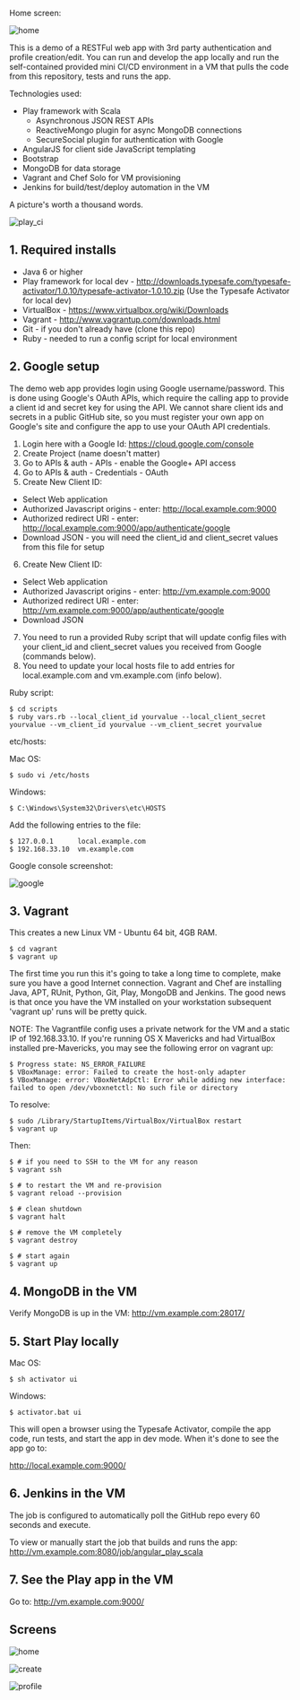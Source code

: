 Home screen:

![home](./screens/home.png)

This is a demo of a RESTFul web app with 3rd party authentication and profile creation/edit. You can run and develop the app locally and run the self-contained provided mini CI/CD environment in a VM that pulls the code from this repository, tests and runs the app.

Technologies used:
* Play framework with Scala
  * Asynchronous JSON REST APIs
  * ReactiveMongo plugin for async MongoDB connections
  * SecureSocial plugin for authentication with Google
* AngularJS for client side JavaScript templating
* Bootstrap
* MongoDB for data storage
* Vagrant and Chef Solo for VM provisioning
* Jenkins for build/test/deploy automation in the VM

A picture's worth a thousand words.

![play_ci](./screens/play_ci.png)

## 1. Required installs

* Java 6 or higher
* Play framework for local dev - http://downloads.typesafe.com/typesafe-activator/1.0.10/typesafe-activator-1.0.10.zip (Use the Typesafe Activator for local dev)
* VirtualBox - https://www.virtualbox.org/wiki/Downloads
* Vagrant - http://www.vagrantup.com/downloads.html
* Git - if you don't already have (clone this repo)
* Ruby - needed to run a config script for local environment

## 2. Google setup

The demo web app provides login using Google username/password. This is done using Google's OAuth APIs, which require the calling app to provide a client id and secret key for using the API. We cannot share client ids and secrets in a public GitHub site, so you must register your own app on Google's site and configure the app to use your OAuth API credentials.

1. Login here with a Google Id: https://cloud.google.com/console
2. Create Project (name doesn't matter)
3. Go to APIs & auth - APIs - enable the Google+ API access
4. Go to APIs & auth - Credentials - OAuth
5. Create New Client ID:
  * Select Web application
  * Authorized Javascript origins - enter: http://local.example.com:9000
  * Authorized redirect URI - enter: http://local.example.com:9000/app/authenticate/google
  * Download JSON - you will need the client_id and client_secret values from this file for setup
6. Create New Client ID:
  * Select Web application
  * Authorized Javascript origins - enter: http://vm.example.com:9000
  * Authorized redirect URI - enter: http://vm.example.com:9000/app/authenticate/google
  * Download JSON
7. You need to run a provided Ruby script that will update config files with your client_id and client_secret values you received from Google (commands below).
8. You need to update your local hosts file to add entries for local.example.com and vm.example.com (info below).

Ruby script:

    $ cd scripts
    $ ruby vars.rb --local_client_id yourvalue --local_client_secret yourvalue --vm_client_id yourvalue --vm_client_secret yourvalue

etc/hosts:

Mac OS:

    $ sudo vi /etc/hosts

Windows:

    $ C:\Windows\System32\Drivers\etc\HOSTS

Add the following entries to the file:

    $ 127.0.0.1      local.example.com
    $ 192.168.33.10  vm.example.com

Google console screenshot:

![google](./screens/google.png)

## 3. Vagrant

This creates a new Linux VM - Ubuntu 64 bit, 4GB RAM.

    $ cd vagrant
    $ vagrant up

The first time you run this it's going to take a long time to complete, make sure you have a good Internet connection. Vagrant and Chef are installing Java, APT, RUnit, Python, Git, Play, MongoDB and Jenkins. The good news is that once you have the VM installed on your workstation subsequent 'vagrant up' runs will be pretty quick. 

NOTE: The Vagrantfile config uses a private network for the VM and a static IP of 192.168.33.10. If you're running OS X Mavericks and had VirtualBox installed pre-Mavericks, you may see the following error on vagrant up:

    $ Progress state: NS_ERROR_FAILURE
    $ VBoxManage: error: Failed to create the host-only adapter
    $ VBoxManage: error: VBoxNetAdpCtl: Error while adding new interface: failed to open /dev/vboxnetctl: No such file or directory

To resolve:

    $ sudo /Library/StartupItems/VirtualBox/VirtualBox restart
    $ vagrant up

Then:

    $ # if you need to SSH to the VM for any reason
    $ vagrant ssh

    $ # to restart the VM and re-provision
    $ vagrant reload --provision

    $ # clean shutdown
    $ vagrant halt

    $ # remove the VM completely
    $ vagrant destroy

    $ # start again
    $ vagrant up

## 4. MongoDB in the VM

Verify MongoDB is up in the VM: http://vm.example.com:28017/

## 5. Start Play locally

Mac OS:

    $ sh activator ui

Windows:

    $ activator.bat ui

This will open a browser using the Typesafe Activator, compile the app code, run tests, and start the app in dev mode. When it's done to see the app go to: 

http://local.example.com:9000/

## 6. Jenkins in the VM

The job is configured to automatically poll the GitHub repo every 60 seconds and execute.

To view or manually start the job that builds and runs the app: http://vm.example.com:8080/job/angular_play_scala

## 7. See the Play app in the VM

Go to: http://vm.example.com:9000/

## Screens

![home](./screens/home.png)

![create](./screens/create.png)

![profile](./screens/profile.png)